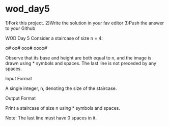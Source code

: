 # wod_day5
1)Fork this project. 2)Write the solution in your fav editor 3)Push the answer to your Github

WOD Day 5
Consider a staircase of size n = 4:

   o#
  oo#
 ooo#
oooo#

Observe that its base and height are both equal to n, and the image is drawn using * symbols and spaces. The last line is not preceded by any spaces.

Input Format

A single integer, n, denoting the size of the staircase.

Output Format

Print a staircase of size n using * symbols and spaces.

Note: The last line must have 0 spaces in it.

